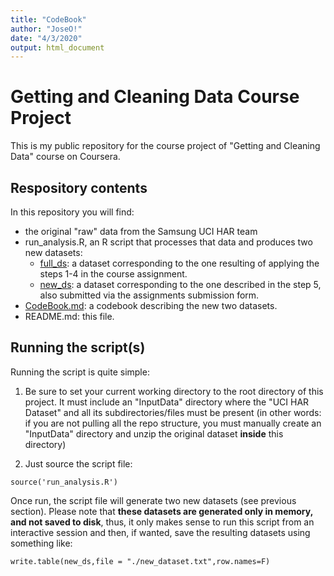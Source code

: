 ```yaml
---
title: "CodeBook"
author: "JoseO!"
date: "4/3/2020"
output: html_document
---
```

# Getting and Cleaning Data Course Project
This is my public repository for the course project of "Getting and Cleaning Data" course on Coursera.

## Respository contents

In this repository you will find:

* the original "raw" data from the Samsung UCI HAR team
* run_analysis.R, an R script that processes that data and produces two new
datasets:
    * [full_ds](full_dataset.txt): a dataset corresponding to the one resulting of applying the steps 1-4 in the course assignment.
    * [new_ds](new_dataset.txt): a dataset corresponding to the one described in the step 5, also submitted via the assignments submission form.
* [CodeBook.md](CodeBook.md): a codebook describing the new two datasets.
* README.md: this file.

## Running the script(s)

Running the script is quite simple:

1. Be sure to set your current working directory to the root directory of this project. It must include an "InputData" directory where the "UCI HAR Dataset" and all its subdirectories/files must be present (in other words: if you are not pulling all the repo structure, you must manually create an "InputData" directory and unzip the original dataset **inside** this directory)

2. Just source the script file:

```
source('run_analysis.R')
```

Once run, the script file will generate two new datasets (see previous section). Please note that **these datasets are generated only in memory, and not saved to disk**, thus, it only makes sense to run this script from an interactive session and then, if wanted, save the resulting datasets using something like:

```
write.table(new_ds,file = "./new_dataset.txt",row.names=F)
```